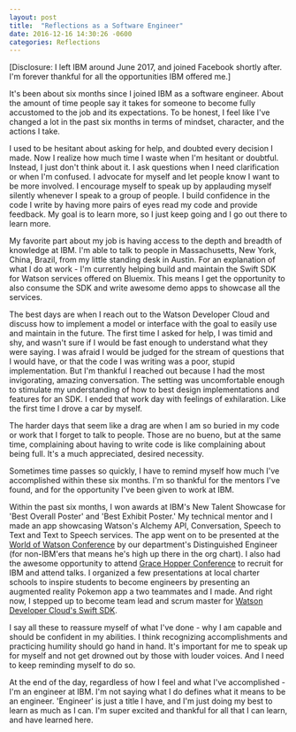 ```yaml
---
layout: post
title:  "Reflections as a Software Engineer"
date: 2016-12-16 14:30:26 -0600
categories: Reflections
---
```


[Disclosure: I left IBM around June 2017, and joined Facebook shortly after. I'm forever thankful for all the opportunities IBM offered me.]

It\'s been about six months since I joined IBM as a software engineer. About the amount of time people say it takes for someone to become fully accustomed to the job and its expectations. To be honest, I feel like I\'ve changed a lot in the past six months in terms of mindset, character, and the actions I take.

I used to be hesitant about asking for help, and doubted every decision I made. Now I realize how much time I waste when I\'m hesitant or doubtful. Instead, I just don\'t think about it. I ask questions when I need clarification or when I\'m confused. I advocate for myself and let people know I want to be more involved. I encourage myself to speak up by applauding myself silently whenever I speak to a group of people. I build confidence in the code I write by having more pairs of eyes read my code and provide feedback. My goal is to learn more, so I just keep going and I go out there to learn more.

My favorite part about my job is having access to the depth and breadth of knowledge at IBM. I\'m able to talk to people in Massachusetts, New York, China, Brazil, from my little standing desk in Austin. For an explanation of what I do at work - I\'m currently helping build and maintain the Swift SDK for Watson services offered on Bluemix. This means I get the opportunity to also consume the SDK and write awesome demo apps to showcase all the services.

The best days are when I reach out to the Watson Developer Cloud and discuss how to implement a model or interface with the goal to easily use and maintain in the future. The first time I asked for help, I was timid and shy, and wasn\'t sure if I would be fast enough to understand what they were saying. I was afraid I would be judged for the stream of questions that I would have, or that the code I was writing was a poor, stupid implementation. But I\'m thankful I reached out because I had the most invigorating, amazing conversation. The setting was uncomfortable enough to stimulate my understanding of how to best design implementations and features for an SDK. I ended that work day with feelings of exhilaration. Like the first time I drove a car by myself.

The harder days that seem like a drag are when I am so buried in my code or work that I forget to talk to people. Those are no bueno, but at the same time, complaining about having to write code is like complaining about being full. It\'s a much appreciated, desired necessity.

Sometimes time passes so quickly, I have to remind myself how much I\'ve accomplished within these six months. I\'m so thankful for the mentors I\'ve found, and for the opportunity I\'ve been given to work at IBM.

Within the past six months, I won awards at IBM\'s New Talent Showcase for \'Best Overall Poster\' and \'Best Exhibit Poster.\' My technical mentor and I made an app showcasing Watson\'s Alchemy API, Conversation, Speech to Text and Text to Speech services. The app went on to be presented at the [World of Watson Conference](http://www-01.ibm.com/software/events/wow/) by our department\'s Distinguished Engineer (for non-IBM\'ers that means he\'s high up there in the org chart). I also had the awesome opportunity to attend [Grace Hopper Conference](http://ghc.anitaborg.org/) to recruit for IBM and attend talks. I organized a few presentations at local charter schools to inspire students to become engineers by presenting an augmented reality Pokemon app a two teammates and I made. And right now, I stepped up to become team lead and scrum master for [Watson Developer Cloud's Swift SDK](https://github.com/watson-developer-cloud/ios-sdk).

I say all these to reassure myself of what I\'ve done - why I am capable and should be confident in my abilities. I think recognizing accomplishments and practicing humility should go hand in hand. It\'s important for me to speak up for myself and not get drowned out by those with louder voices. And I need to keep reminding myself to do so.

At the end of the day, regardless of how I feel and what I\'ve accomplished - I\'m an engineer at IBM. I\'m not saying what I do defines what it means to be an engineer. \'Engineer\' is just a title I have, and I\'m just doing my best to learn as much as I can. I\'m super excited and thankful for all that I can learn, and have learned here.
